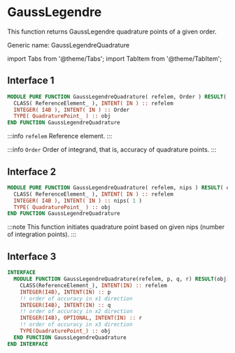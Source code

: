# GaussLegendre

This function returns GaussLegendre quadrature points of a given order.

<span class="badge badge--warning"> Generic name:  GaussLegendreQuadrature </span>

import Tabs from '@theme/Tabs';
import TabItem from '@theme/TabItem';

## Interface 1

```fortran
MODULE PURE FUNCTION GaussLegendreQuadrature( refelem, Order ) RESULT( obj )
  CLASS( ReferenceElement_ ), INTENT( IN ) :: refelem
  INTEGER( I4B ), INTENT( IN ) :: Order
  TYPE( QuadraturePoint_ ) :: obj
END FUNCTION GaussLegendreQuadrature
```

:::info `refelem`
Reference element.
:::

:::info `Order`
Order of integrand, that is, accuracy of quadrature points.
:::

## Interface 2

```fortran
MODULE PURE FUNCTION GaussLegendreQuadrature( refelem, nips ) RESULT( obj )
  CLASS( ReferenceElement_ ), INTENT( IN ) :: refelem
  INTEGER( I4B ), INTENT( IN ) :: nips( 1 )
  TYPE( QuadraturePoint_ ) :: obj
END FUNCTION GaussLegendreQuadrature
```

:::note
This function initiates quadrature point based on given nips (number of integration points).
:::

## Interface 3

```fortran
INTERFACE
  MODULE FUNCTION GaussLegendreQuadrature(refelem, p, q, r) RESULT(obj)
    CLASS(ReferenceElement_), INTENT(IN) :: refelem
    INTEGER(I4B), INTENT(IN) :: p
    !! order of accuracy in x1 direction
    INTEGER(I4B), INTENT(IN) :: q
    !! order of accuracy in x2 direction
    INTEGER(I4B), OPTIONAL, INTENT(IN) :: r
    !! order of accuracy in x3 direction
    TYPE(QuadraturePoint_) :: obj
  END FUNCTION GaussLegendreQuadrature
END INTERFACE
```

